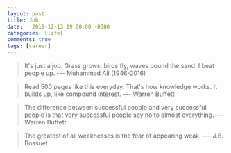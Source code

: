 ```yaml
---
layout: post
title: Job
date:   2019-12-13 19:00:00 -0500
categories: [life]
comments: true
tags: [career]
---
```



> It's just a job. Grass grows, birds fly, waves pound the sand. I beat people
  up. --- Muhammad Ali (1946-2016)

> Read 500 pages like this everyday. That's how knowledge works. It builds up,
  like compound interest. --- Warren Buffett

> The difference between successful people and very successful people is that
  very successful people say no to almost everything.  --- Warren Buffett

> The greatest of all weaknesses is the fear of appearing weak. --- J.B. Bossuet
